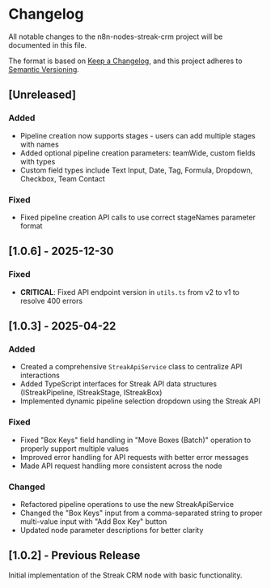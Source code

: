 # Changelog

All notable changes to the n8n-nodes-streak-crm project will be documented in this file.

The format is based on [Keep a Changelog](https://keepachangelog.com/en/1.0.0/),
and this project adheres to [Semantic Versioning](https://semver.org/spec/v2.0.0.html).

## [Unreleased]
### Added
- Pipeline creation now supports stages - users can add multiple stages with names
- Added optional pipeline creation parameters: teamWide, custom fields with types
- Custom field types include Text Input, Date, Tag, Formula, Dropdown, Checkbox, Team Contact

### Fixed
- Fixed pipeline creation API calls to use correct stageNames parameter format

## [1.0.6] - 2025-12-30
### Fixed
- **CRITICAL**: Fixed API endpoint version in `utils.ts` from v2 to v1 to resolve 400 errors
## [1.0.3] - 2025-04-22

### Added
- Created a comprehensive `StreakApiService` class to centralize API interactions
- Added TypeScript interfaces for Streak API data structures (IStreakPipeline, IStreakStage, IStreakBox)
- Implemented dynamic pipeline selection dropdown using the Streak API

### Fixed
- Fixed "Box Keys" field handling in "Move Boxes (Batch)" operation to properly support multiple values
- Improved error handling for API requests with better error messages
- Made API request handling more consistent across the node

### Changed
- Refactored pipeline operations to use the new StreakApiService
- Changed the "Box Keys" input from a comma-separated string to proper multi-value input with "Add Box Key" button
- Updated node parameter descriptions for better clarity

## [1.0.2] - Previous Release

Initial implementation of the Streak CRM node with basic functionality.
